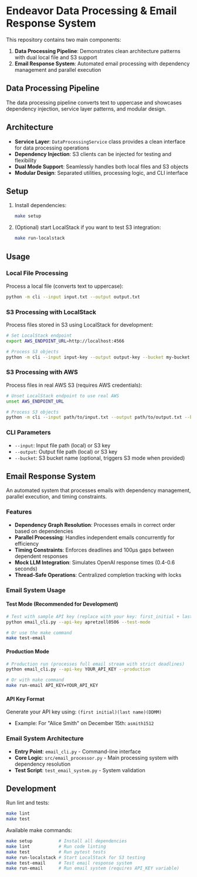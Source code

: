 # Endeavor Data Processing & Email Response System

This repository contains two main components:

1. **Data Processing Pipeline**: Demonstrates clean architecture patterns with dual local file and S3 support
2. **Email Response System**: Automated email processing with dependency management and parallel execution

## Data Processing Pipeline

The data processing pipeline converts text to uppercase and showcases dependency injection, service layer patterns, and modular design.

## Architecture

- **Service Layer**: `DataProcessingService` class provides a clean interface for data processing operations
- **Dependency Injection**: S3 clients can be injected for testing and flexibility
- **Dual Mode Support**: Seamlessly handles both local files and S3 objects
- **Modular Design**: Separated utilities, processing logic, and CLI interface

## Setup

1. Install dependencies:
   ```bash
   make setup
   ```
2. (Optional) start LocalStack if you want to test S3 integration:
   ```bash
   make run-localstack
   ```

## Usage

### Local File Processing

Process a local file (converts text to uppercase):

```bash
python -m cli --input input.txt --output output.txt
```

### S3 Processing with LocalStack

Process files stored in S3 using LocalStack for development:

```bash
# Set LocalStack endpoint
export AWS_ENDPOINT_URL=http://localhost:4566

# Process S3 objects
python -m cli --input input-key --output output-key --bucket my-bucket
```

### S3 Processing with AWS

Process files in real AWS S3 (requires AWS credentials):

```bash
# Unset LocalStack endpoint to use real AWS
unset AWS_ENDPOINT_URL

# Process S3 objects
python -m cli --input path/to/input.txt --output path/to/output.txt --bucket production-bucket
```

### CLI Parameters

- `--input`: Input file path (local) or S3 key
- `--output`: Output file path (local) or S3 key  
- `--bucket`: S3 bucket name (optional, triggers S3 mode when provided)

## Email Response System

An automated system that processes emails with dependency management, parallel execution, and timing constraints.

### Features

- **Dependency Graph Resolution**: Processes emails in correct order based on dependencies
- **Parallel Processing**: Handles independent emails concurrently for efficiency
- **Timing Constraints**: Enforces deadlines and 100μs gaps between dependent responses
- **Mock LLM Integration**: Simulates OpenAI response times (0.4-0.6 seconds)
- **Thread-Safe Operations**: Centralized completion tracking with locks

### Email System Usage

#### Test Mode (Recommended for Development)

```bash
# Test with sample API key (replace with your key: first_initial + last_name + DDMM)
python email_cli.py --api-key apretzell0506 --test-mode

# Or use the make command
make test-email
```

#### Production Mode

```bash
# Production run (processes full email stream with strict deadlines)
python email_cli.py --api-key YOUR_API_KEY --production

# Or with make command
make run-email API_KEY=YOUR_API_KEY
```

#### API Key Format
Generate your API key using: `(first initial)(last name)(DDMM)`
- Example: For "Alice Smith" on December 15th: `asmith1512`

### Email System Architecture

- **Entry Point**: `email_cli.py` - Command-line interface
- **Core Logic**: `src/email_processor.py` - Main processing system with dependency resolution
- **Test Script**: `test_email_system.py` - System validation

## Development

Run lint and tests:

```bash
make lint
make test
```

Available make commands:
```bash
make setup          # Install all dependencies
make lint           # Run code linting
make test           # Run pytest tests
make run-localstack # Start LocalStack for S3 testing
make test-email     # Test email response system
make run-email      # Run email system (requires API_KEY variable)
```
